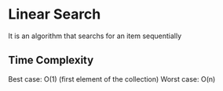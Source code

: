 # Linear Search

It is an algorithm that searchs for an item sequentially

## Time Complexity

Best case: O(1)  (first element of the collection)
Worst case: O(n)

